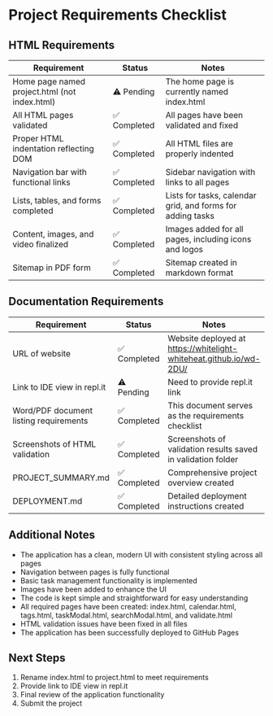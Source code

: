 # Project Requirements Checklist

## HTML Requirements

| Requirement                                   | Status       | Notes                                                      |
| --------------------------------------------- | ------------ | ---------------------------------------------------------- |
| Home page named project.html (not index.html) | ⚠️ Pending   | The home page is currently named index.html                |
| All HTML pages validated                      | ✅ Completed | All pages have been validated and fixed                    |
| Proper HTML indentation reflecting DOM        | ✅ Completed | All HTML files are properly indented                       |
| Navigation bar with functional links          | ✅ Completed | Sidebar navigation with links to all pages                 |
| Lists, tables, and forms completed            | ✅ Completed | Lists for tasks, calendar grid, and forms for adding tasks |
| Content, images, and video finalized          | ✅ Completed | Images added for all pages, including icons and logos      |
| Sitemap in PDF form                           | ✅ Completed | Sitemap created in markdown format                         |

## Documentation Requirements

| Requirement                            | Status       | Notes                                                              |
| -------------------------------------- | ------------ | ------------------------------------------------------------------ |
| URL of website                         | ✅ Completed | Website deployed at https://whitelight-whiteheat.github.io/wd-2DU/ |
| Link to IDE view in repl.it            | ⚠️ Pending   | Need to provide repl.it link                                       |
| Word/PDF document listing requirements | ✅ Completed | This document serves as the requirements checklist                 |
| Screenshots of HTML validation         | ✅ Completed | Screenshots of validation results saved in validation folder       |
| PROJECT_SUMMARY.md                     | ✅ Completed | Comprehensive project overview created                             |
| DEPLOYMENT.md                          | ✅ Completed | Detailed deployment instructions created                           |

## Additional Notes

- The application has a clean, modern UI with consistent styling across all pages
- Navigation between pages is fully functional
- Basic task management functionality is implemented
- Images have been added to enhance the UI
- The code is kept simple and straightforward for easy understanding
- All required pages have been created: index.html, calendar.html, tags.html, taskModal.html, searchModal.html, and validate.html
- HTML validation issues have been fixed in all files
- The application has been successfully deployed to GitHub Pages

## Next Steps

1. Rename index.html to project.html to meet requirements
2. Provide link to IDE view in repl.it
3. Final review of the application functionality
4. Submit the project
